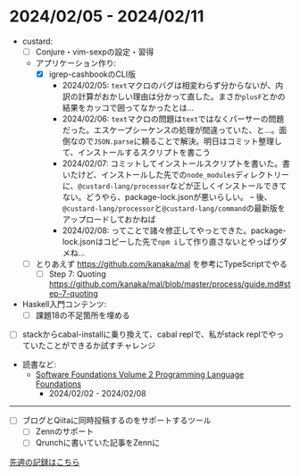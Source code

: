 # 2024/02/05 - 2024/02/11

- custard:
    - [ ] Conjure・vim-sexpの設定・習得
    - アプリケーション作り:
        - [x] igrep-cashbookのCLI版
            - 2024/02/05: `text`マクロのバグは相変わらず分からないが、内訳の計算がおかしい理由は分かって直した。まさか`plusF`とかの結果をカッコで囲ってなかったとは...
            - 2024/02/06: `text`マクロの問題は`text`ではなくパーサーの問題だった。エスケープシーケンスの処理が間違っていた、と...。面倒なので`JSON.parse`に頼ることで解決。明日はコミット整理して、インストールするスクリプトを書こう
            - 2024/02/07: コミットしてインストールスクリプトを書いた。書いたけど、インストールした先での`node_modules`ディレクトリーに、`@custard-lang/processor`などが正しくインストールできてない。どうやら、package-lock.jsonが悪いらしい。
                ｰ 後、`@custard-lang/processor`と`@custard-lang/command`の最新版をアップロードしておかねば
            - 2024/02/08: ってことで諸々修正してやっとできた。package-lock.jsonはコピーした先で`npm i`して作り直さないとやっぱりダメね...
    - [ ] とりあえず <https://github.com/kanaka/mal> を参考にTypeScriptでやる
        - [ ] Step 7: Quoting <https://github.com/kanaka/mal/blob/master/process/guide.md#step-7-quoting>
- Haskell入門コンテンツ:
    - [ ] 課題18の不足箇所を埋める
- [ ] stackからcabal-installに乗り換えて、cabal replで、私がstack replでやっていたことができるか試すチャレンジ
- 読書など:
    - [Software Foundations Volume 2 Programming Language Foundations](https://softwarefoundations.cis.upenn.edu/plf-current/index.html)
        - 2024/02/02 - 2024/02/08

------

- [ ] ブログとQiitaに同時投稿するのをサポートするツール
    - [ ] Zennのサポート
    - [ ] Qrunchに書いていた記事をZennに

[先週の記録はこちら](https://github.com/igrep/daily-commits/blob/2d2be82d07103fdd2b7429bf509382776ded3659/yesterday.md)
